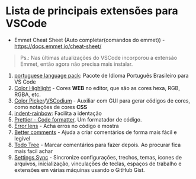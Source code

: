 # Lista de principais extensões para VSCode

- Emmet Cheat Sheet (Auto completar(comandos do emmet)) - https://docs.emmet.io/cheat-sheet/  
> Ps.: Nas últimas atualizações do VSCode incorporou a extensão Emmet, então agora não precisa mais instalar.  

1. [portuguese language pack](https://marketplace.visualstudio.com/items?itemName=MS-CEINTL.vscode-language-pack-pt-BR): Pacote de Idioma Português Brasileiro para VS Code  
2. [Color Highlight](https://marketplace.visualstudio.com/items?itemName=naumovs.color-highlight) - Cores **WEB** no editor, que são as cores hexa, RGB, RGBA, etc.
3. [Color Picker](https://marketplace.visualstudio.com/items?itemName=anseki.vscode-color)/[VSCodium](https://open-vsx.org/extension/anseki/vscode-color) - Auxiliar com GUI para gerar códigos de cores, como notações de cores **CSS**  
4. [indent-rainbow](https://marketplace.visualstudio.com/items?itemName=oderwat.indent-rainbow): Facilita a identação  
5. [Prettier - Code formatter](https://marketplace.visualstudio.com/items?itemName=esbenp.prettier-vscode). Um formatador de código.  
6. [Error lens](https://marketplace.visualstudio.com/items?itemName=usernamehw.errorlens) - Acha erros no código e mostra  
7. [Better comments](https://marketplace.visualstudio.com/items?itemName=aaron-bond.better-comments) - Ajuda a criar comentários de forma mais fácil e legível  
8. [Todo Tree](https://marketplace.visualstudio.com/items?itemName=Gruntfuggly.todo-tree) - Marcar comentários para fazer depois. Ao procurar fica mais facil achar  
9. [Settings Sync](https://marketplace.visualstudio.com/items?itemName=Shan.code-settings-sync) - Sincronize configurações, trechos, temas, ícones de arquivos, inicialização, vinculações de teclas, espaços de trabalho e extensões em várias máquinas usando o GitHub Gist.  
